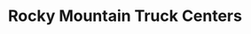 ---
title: "Rocky Mountain Truck Centers"
url: /little-america/rocky-mountain-truck-centers/
shop: Autowerkstatt
---